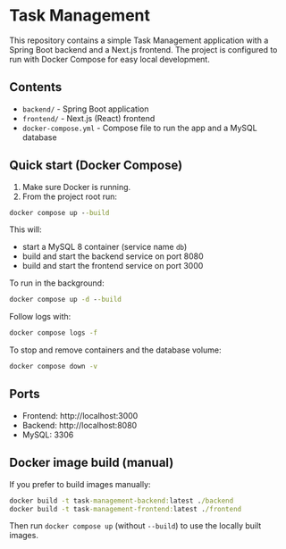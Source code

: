 # Task Management

This repository contains a simple Task Management application with a Spring Boot backend and a Next.js frontend. The project is configured to run with Docker Compose for easy local development.

## Contents

- `backend/` - Spring Boot application
- `frontend/` - Next.js (React) frontend
- `docker-compose.yml` - Compose file to run the app and a MySQL database

## Quick start (Docker Compose)

1. Make sure Docker is running.
2. From the project root run:

```cmd
docker compose up --build
```

This will:

- start a MySQL 8 container (service name `db`)
- build and start the backend service on port 8080
- build and start the frontend service on port 3000

To run in the background:

```cmd
docker compose up -d --build
```

Follow logs with:

```cmd
docker compose logs -f
```

To stop and remove containers and the database volume:

```cmd
docker compose down -v
```

## Ports

- Frontend: http://localhost:3000
- Backend: http://localhost:8080
- MySQL: 3306

## Docker image build (manual)

If you prefer to build images manually:

```cmd
docker build -t task-management-backend:latest ./backend
docker build -t task-management-frontend:latest ./frontend
```

Then run `docker compose up` (without `--build`) to use the locally built images.
